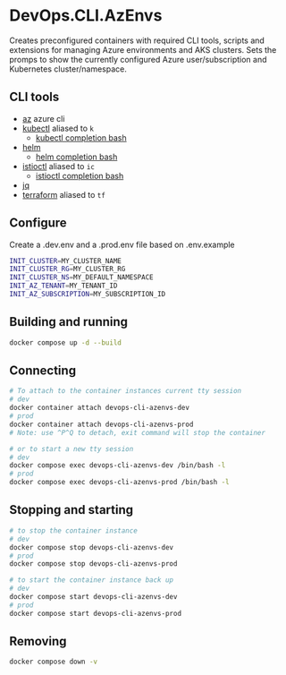 # DevOps.CLI.AzEnvs

Creates preconfigured containers with required CLI tools, scripts and extensions for managing Azure environments and AKS clusters.
Sets the promps to show the currently configured Azure user/subscription and Kubernetes cluster/namespace.

## CLI tools

* [az](https://docs.microsoft.com/en-us/cli/azure/) azure cli
* [kubectl](https://kubernetes.io/docs/reference/kubectl/kubectl/) aliased to `k`
  * [kubectl completion bash](https://kubernetes.io/docs/tasks/tools/included/optional-kubectl-configs-bash-linux/)
* [helm](https://helm.sh/docs/intro/install/)
  * [helm completion bash](https://helm.sh/docs/helm/helm_completion_bash/)
* [istioctl](https://preliminary.istio.io/latest/docs/ops/diagnostic-tools/istioctl/) aliased to `ic`
  * [istioctl completion bash](https://preliminary.istio.io/latest/docs/ops/diagnostic-tools/istioctl/#enabling-auto-completion)
* [jq](https://stedolan.github.io/jq/)
* [terraform](https://developer.hashicorp.com/terraform/) aliased to `tf`


## Configure
Create a .dev.env and a .prod.env file based on .env.example
```bash
INIT_CLUSTER=MY_CLUSTER_NAME
INIT_CLUSTER_RG=MY_CLUSTER_RG
INIT_CLUSTER_NS=MY_DEFAULT_NAMESPACE
INIT_AZ_TENANT=MY_TENANT_ID
INIT_AZ_SUBSCRIPTION=MY_SUBSCRIPTION_ID
```

## Building and running

```bash
docker compose up -d --build
```

## Connecting

```bash
# To attach to the container instances current tty session
# dev
docker container attach devops-cli-azenvs-dev
# prod
docker container attach devops-cli-azenvs-prod
# Note: use ^P^Q to detach, exit command will stop the container

# or to start a new tty session
# dev
docker compose exec devops-cli-azenvs-dev /bin/bash -l
# prod
docker compose exec devops-cli-azenvs-prod /bin/bash -l
```

## Stopping and starting

```bash
# to stop the container instance
# dev
docker compose stop devops-cli-azenvs-dev
# prod
docker compose stop devops-cli-azenvs-prod

# to start the container instance back up
# dev
docker compose start devops-cli-azenvs-dev
# prod
docker compose start devops-cli-azenvs-prod
```

## Removing

```bash
docker compose down -v
```